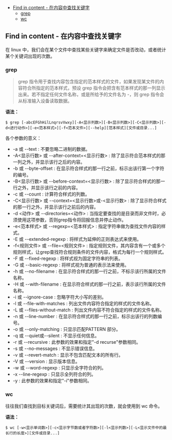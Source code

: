 - [Find in content - 在内容中查找关键字](#find-in-content---在内容中查找关键字)
  - [grep](#grep)
  - [wc](#wc)
  
## Find in content - 在内容中查找关键字

在 linux 中，我们会在某个文件中查找某些关键字来确定文件是否改动，或者统计某个关键词出现的次数。

### grep

> grep 指令用于查找内容包含指定的范本样式的文件，如果发现某文件的内容符合所指定的范本样式，预设 grep 指令会把含有范本样式的那一列显示出来。若不指定任何文件名称，或是所给予的文件名为 -，则 grep 指令会从标准输入设备读取数据。

**语法：**

```
$ grep [-abcEFGhHilLnqrsvVwxy][-A<显示列数>][-B<显示列数>][-C<显示列数>][-d<进行动作>][-e<范本样式>][-f<范本文件>][--help][范本样式][文件或目录...]
```

各个参数的意义：

* -a 或 --text : 不要忽略二进制的数据。
* -A<显示行数> 或 --after-context=<显示行数> : 除了显示符合范本样式的那一列之外，并显示该行之后的内容。
* -b 或 --byte-offset : 在显示符合样式的那一行之前，标示出该行第一个字符的编号。
* -B<显示行数> 或 --before-context=<显示行数> : 除了显示符合样式的那一行之外，并显示该行之前的内容。
* -c 或 --count : 计算符合样式的列数。
* -C<显示行数> 或 --context=<显示行数>或-<显示行数> : 除了显示符合样式的那一行之外，并显示该行之前后的内容。
* -d <动作> 或 --directories=<动作> : 当指定要查找的是目录而非文件时，必须使用这项参数，否则grep指令将回报信息并停止动作。
* -e<范本样式> 或 --regexp=<范本样式> : 指定字符串做为查找文件内容的样式。
* -E 或 --extended-regexp : 将样式为延伸的正则表达式来使用。
* -f<规则文件> 或 --file=<规则文件> : 指定规则文件，其内容含有一个或多个规则样式，让grep查找符合规则条件的文件内容，格式为每行一个规则样式。
* -F 或 --fixed-regexp : 将样式视为固定字符串的列表。
* -G 或 --basic-regexp : 将样式视为普通的表示法来使用。
* -h 或 --no-filename : 在显示符合样式的那一行之前，不标示该行所属的文件名称。
* -H 或 --with-filename : 在显示符合样式的那一行之前，表示该行所属的文件名称。
* -i 或 --ignore-case : 忽略字符大小写的差别。
* -l 或 --file-with-matches : 列出文件内容符合指定的样式的文件名称。
* -L 或 --files-without-match : 列出文件内容不符合指定的样式的文件名称。
* -n 或 --line-number : 在显示符合样式的那一行之前，标示出该行的列数编号。
* -o 或 --only-matching : 只显示匹配PATTERN 部分。
* -q 或 --quiet或--silent : 不显示任何信息。
* -r 或 --recursive : 此参数的效果和指定"-d recurse"参数相同。
* -s 或 --no-messages : 不显示错误信息。
* -v 或 --revert-match : 显示不包含匹配文本的所有行。
* -V 或 --version : 显示版本信息。
* -w 或 --word-regexp : 只显示全字符合的列。
* -x --line-regexp : 只显示全列符合的列。
* -y : 此参数的效果和指定"-i"参数相同。

### wc

往往我们查找到目标关键词后，需要统计其出现的次数，就会使用到 wc 命令。

**语法：**

```
$ wc [-w<显示单词数>][-c<显示字节数或者字符数>][-l<显示列数>][-L<显示文件中的最长行的长度>][文件或目录...]
```
